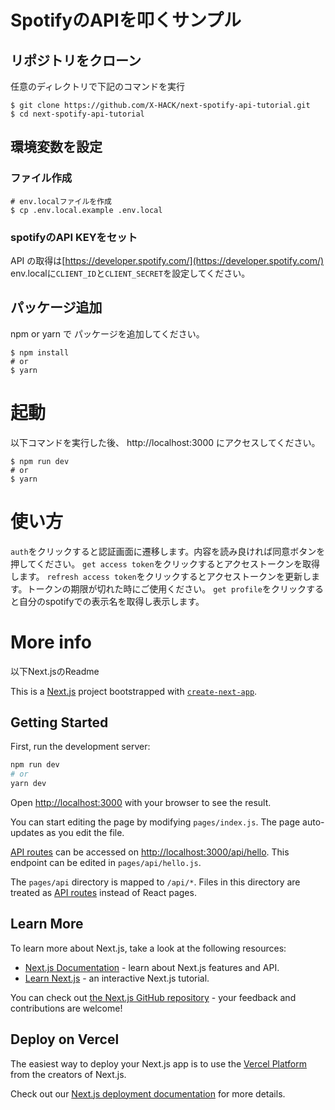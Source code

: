 # SpotifyのAPIを叩くサンプル

## リポジトリをクローン
任意のディレクトリで下記のコマンドを実行
```
$ git clone https://github.com/X-HACK/next-spotify-api-tutorial.git
$ cd next-spotify-api-tutorial
```

## 環境変数を設定
### ファイル作成
```
# env.localファイルを作成
$ cp .env.local.example .env.local
```
### spotifyのAPI KEYをセット
API の取得は[https://developer.spotify.com/](https://developer.spotify.com/)
env.localに`CLIENT_ID`と`CLIENT_SECRET`を設定してください。

## パッケージ追加
npm or yarn で パッケージを追加してください。
```
$ npm install
# or
$ yarn
```

# 起動
以下コマンドを実行した後、 http://localhost:3000 にアクセスしてください。
```
$ npm run dev
# or
$ yarn
```

# 使い方
`auth`をクリックすると認証画面に遷移します。内容を読み良ければ同意ボタンを押してください。
`get access token`をクリックするとアクセストークンを取得します。
`refresh access token`をクリックするとアクセストークンを更新します。トークンの期限が切れた時にご使用ください。
`get profile`をクリックすると自分のspotifyでの表示名を取得し表示します。

# More info
以下Next.jsのReadme

This is a [Next.js](https://nextjs.org/) project bootstrapped with [`create-next-app`](https://github.com/vercel/next.js/tree/canary/packages/create-next-app).

## Getting Started

First, run the development server:

```bash
npm run dev
# or
yarn dev
```

Open [http://localhost:3000](http://localhost:3000) with your browser to see the result.

You can start editing the page by modifying `pages/index.js`. The page auto-updates as you edit the file.

[API routes](https://nextjs.org/docs/api-routes/introduction) can be accessed on [http://localhost:3000/api/hello](http://localhost:3000/api/hello). This endpoint can be edited in `pages/api/hello.js`.

The `pages/api` directory is mapped to `/api/*`. Files in this directory are treated as [API routes](https://nextjs.org/docs/api-routes/introduction) instead of React pages.

## Learn More

To learn more about Next.js, take a look at the following resources:

- [Next.js Documentation](https://nextjs.org/docs) - learn about Next.js features and API.
- [Learn Next.js](https://nextjs.org/learn) - an interactive Next.js tutorial.

You can check out [the Next.js GitHub repository](https://github.com/vercel/next.js/) - your feedback and contributions are welcome!

## Deploy on Vercel

The easiest way to deploy your Next.js app is to use the [Vercel Platform](https://vercel.com/new?utm_medium=default-template&filter=next.js&utm_source=create-next-app&utm_campaign=create-next-app-readme) from the creators of Next.js.

Check out our [Next.js deployment documentation](https://nextjs.org/docs/deployment) for more details.
